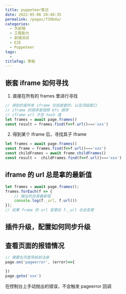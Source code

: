 ```yaml
---
title: puppeteer笔记
date: 2022-05-06 20:40:35
permalink: /pages/f39bda/
categories: 
  - 大前端
  - 工程能力
  - 前端测试
  - E2E
  - Puppeteer
tags: 
  - 
titleTag: 草稿
---
```

## 嵌套 iframe 如何寻找

1. 直接在所有的 frames 里进行寻找
```js
// 得到的是所有 iframe 包括嵌套的，以及顶级窗口
// iframe 的顺序是按照 bfs 顺序
// iframe url 不含 hash 值 
let frames = await page.frames() 
const result = frames.find(f=>f.url()==='xxx')
```

2. 得到某个 iframe 后，寻找其子 iframe
```js
let frames = await page.frames() 
const frame = frames.find(f=>f.url()==='xxx')
const childFrames = await frame.childFrames()
const result =  childFrames.find(f=>f.url()==='xxx')
```

## iframe 的 url 总是拿的最新值

```js
let frames = await page.frames();
frames.forEach(f => {
    // 输出的总是最新值
    console.log(f._url, f.url())
});
// 如果 frame 的 url 变更后 f._url 也会变更
```


## 插件升级，配置如何同步升级


## 查看页面的报错情况

```js
// 需要在页面导航前注册
page.on('pageerror', (error)=>{

})
page.goto('xxx')
```

在控制台上手动抛出的错误，不会触发 pageerror 回调

